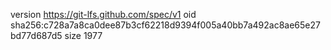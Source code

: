 version https://git-lfs.github.com/spec/v1
oid sha256:c728a7a8ca0dee87b3cf62218d9394f005a40bb7a492ac8ae65e27bd77d687d5
size 1977

